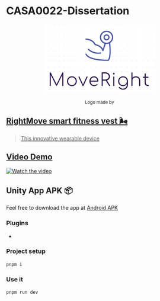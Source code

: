 # CASA0022-Dissertation
<p align='center'><img width="300px" style="display:block; margin:0 auto;" src="https://github.com/youdianhaoxiao/CASA0022-Dissertation/blob/main/logo.png" alt="D1">
</p>

<p align='center'>
<sub>Logo made by <a href="https://www.wix.com/logo/maker/" title="Wix logo maker"> </sub>
</p>

## RightMove smart fitness vest 🌬

> This innovative wearable device 

## Video Demo

[![Watch the video](https://imgur.com/stIQ0eO.png)](https://youtu.be/TsnEZo_e7kU)


## Unity App APK 📦

Feel free to download the app at [Android APK](https://github.com/youdianhaoxiao/CASA0022-Dissertation/blob/main/smart_vest.apk)


### Plugins

- 



### Project setup

```
pnpm i
```

### Use it

```
pnpm run dev
```


